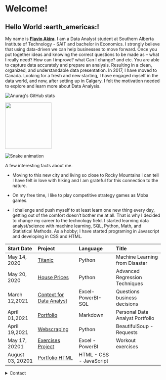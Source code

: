<h1>Welcome!</h1>

<h2>Hello World :earth_americas:!</h2>


My name is [**Flavio Akira**](https://www.linkedin.com/in/flavio-akira/?locale=en_US).
I am a Data Analyst student at Southern Alberta Institute of Technology - SAIT and bachelor in Economics. I strongly believe that using data-driven we can help businesses to move forward. Once you put together ideas and knowing the correct questions to be made as – what I really need? How can I improve? what Can I change? and etc. You are able to capture data accurately and prepare an analysis. Resulting in a clean, organized, and understandable data presentation. 
In 2017, I have moved to Canada. Looking for a fresh and new starting, I have engaged myself in the data world, and now, after setting up in Calgary. I felt the motivation needed to explore and learn more about Data Analysis.
<br>

![Anurag's GitHub stats](https://github-readme-stats.vercel.app/api?username=flaakira&theme=chartreuse-dark&show_icons=true)

  <img height="150em" src="https://github-readme-stats.vercel.app/api/top-langs/?username=flaakira&layout=compact&langs_count=7&theme=dracula"/>
</div>
  
![Snake animation](https://github.com/flaakira/flaakira/blob/output/github-contribution-grid-snake.svg)
 
<p>A few interesting facts about me. 

- Moving to this new city and living so close to Rocky Mountains I can tell I have felt in love with hiking and I am grateful for this connection to the nature. 

- On my free time, I like to play competitive strategy games as Moba games. 

- I challenge and push myself to at least learn one new thing every day, getting out of the comfort doesn’t bother me at all. 
That is why I decided to change my career to the technology field. I started learning data analyst/science with machine learning, SQL, Python, Math, and Statistical Methods. As a hobby; I have started programing in Javascript and developing in CSS and HTML.</p>



Start Date | Project | Language | Title
:--- | :--- | :--- | :---
May 14, 2020 | [Titanic](https://github.com/flaakira/Kaggle/blob/master/Titanic.ipynb) | Python | Machine Learning from Disaster
May 20, 2020 | [House Prices](https://github.com/flaakira/Kaggle/blob/master/House_prices.ipynb) | Python | Advanced Regression Techniques
March 12,2021 | [Context for Data Analyst](https://github.com/flaakira/Data-Analyst---SAIT/tree/master/Data%20Preparation%20-%20Covid-19) | Excel- PowerBI- SQL | Questions business decisions
April 01,2021 | [Portfolio](https://github.com/flaakira/flavio_akira_portfolio/blob/gh-pages/index.md)| Markdown | Personal Data Analyst Portfolio
April 19,2021 | [Webscraping](https://github.com/flaakira/Web_scraping) | Python | BeautifulSoup - Requests 
May 17, 20201 | [Exercises Project](https://github.com/flaakira/Project--exercises) | Excel - PowerBI | Workout exercises
August 03, 20201 | [Portfolio HTML](https://github.com/flaakira/flaakira/tree/main/portfolio) | HTML - CSS - JavaScript



<details>
  
  <summary>Contact</summary>
  
  
  I’m currently applying to jobs in Data Analyst, Business Analyst, Machine Learning, and Data Sciences. If you are looking for a hardworking team member, look no further!
  
 
🎓 I’m currently Data Analyst student at Southern Alberta Institute of Technology (SAIT)<br>
  <a href="https://www.sait.ca/programs-and-courses/certificates/data-analytics-part-time"><img src="https://img.shields.io/badge/CollegeCode-Repo-red.svg"></a> 

💼 How to reach me <br>
  <a href="https://www.linkedin.com/in/flavio-akira/?locale=en_US"><img src="https://img.shields.io/badge/-LinkedIn-%230077B5?style=for-the-badge&logo=linkedin&logoColor=white"></a> 

🖥️ Portfolio <br>
  <a href="https://flaakira.github.io/flavio_akira_portfolio/"><img src="https://img.shields.io/badge/Markdown-000000?style=for-the-badge&logo=markdown&logoColor=white"></a> 

📸 Instagram <br>
  <a href="https://www.instagram.com/flaakira/"><img src="https://img.shields.io/badge/Instagram-E4405F?style=for-the-badge&logo=instagram&logoColor=white"></a> 

💻 Facebook <br>
  <a href="https://www.facebook.com/flavioakira.tikaishi" ><img src="https://img.shields.io/badge/Facebook-1877F2?style=for-the-badge&logo=facebook&logoColor=white" ></a> 

✉️ Email <br>
  [![Hotmail Badge](https://img.shields.io/badge/-Hotmail-0078D4?style=flat-square&logo=microsoft-outlook&logoColor=white&link=mailto:luizcarlos_abbott@hotmail.com)](mailto:fla_akira@hotmail.com)

:octocat: Github <br>
  <a href="https://github.com/flaakira"><img src="https://img.shields.io/badge/GitHub-100000?style=for-the-badge&logo=github&logoColor=white"></a> 


